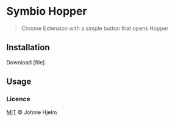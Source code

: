 # Symbio Hopper

> Chrome Extension with a simple button that opens Hopper

## Installation

Download [file]

## Usage

### Licence

[MIT](licence) © Johnie Hjelm
